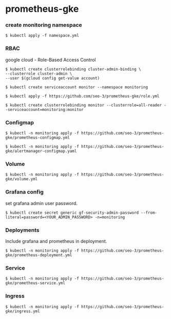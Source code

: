 # prometheus-gke

### create monitoring namespace

```
$ kubectl apply -f namespace.yml
```

### RBAC
google cloud - Role-Based Access Control

```
$ kubectl create clusterrolebinding cluster-admin-binding \
--clusterrole cluster-admin \
--user $(gcloud config get-value account)
```

```
$ kubectl create serviceaccount monitor --namespace monitoring
```

```
$ kubectl apply -f https://github.com/seo-3/prometheus-gke/role.yml
```

```
$ kubectl create clusterrolebinding monitor --clusterrole=all-reader --serviceaccount=monitoring:monitor
```

### Configmap

```
$ kubectl -n monitoring apply -f https://github.com/seo-3/prometheus-gke/prometheus-configmap.yml
```

```
$ kubectl -n monitoring apply -f https://github.com/seo-3/prometheus-gke/alertmanager-configmap.yaml
```

### Volume
```
$ kubectl -n monitoring apply -f https://github.com/seo-3/prometheus-gke/volume.yml
```

### Grafana config
set grafana admin user password.

```
$ kubectl create secret generic gf-security-admin-password --from-literal=password=<YOUR_ADMIN_PASSWORD> -n=monitoring
```

### Deployments
Include grafana and prometheus in deployment.

```
$ kubectl -n monitoring apply -f https://github.com/seo-3/prometheus-gke/prometheus-deployment.yml
```

### Service

```
$ kubectl -n monitoring apply -f https://github.com/seo-3/prometheus-gke/prometheus-service.yml
```

### Ingress

```
$ kubectl -n monitoring apply -f https://github.com/seo-3/prometheus-gke/ingress.yml
```

